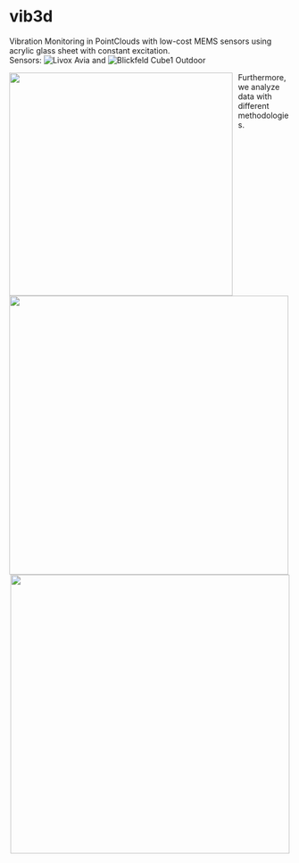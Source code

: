 # vib3d
Vibration Monitoring in PointClouds with low-cost MEMS sensors using acrylic glass sheet with constant excitation. <br/>
Sensors: ![Livox Avia](https://www.livoxtech.com/de/avia) and ![Blickfeld Cube1 Outdoor](https://www.blickfeld.com/de/produkte/cube-1/) <br/>

<p align="center">
  <img src="https://github.com/user-attachments/assets/746f6cae-6dda-4a08-8ac3-1d2a2790eb17" width="400" style="float: left; margin-right: 10px;">
</p>
Furthermore, we analyze data with different methodologies. <br/>

<p align="center">
  <img src="https://github.com/user-attachments/assets/70d5209c-ee47-4122-b198-9013d64ebf26" width="500" style="display: inline-block; margin-right: 10px;">
  <img src="https://github.com/user-attachments/assets/d09403fe-0d9f-4b02-8f0b-10cf7c19199e" width="500" style="display: inline-block;">
</p>

